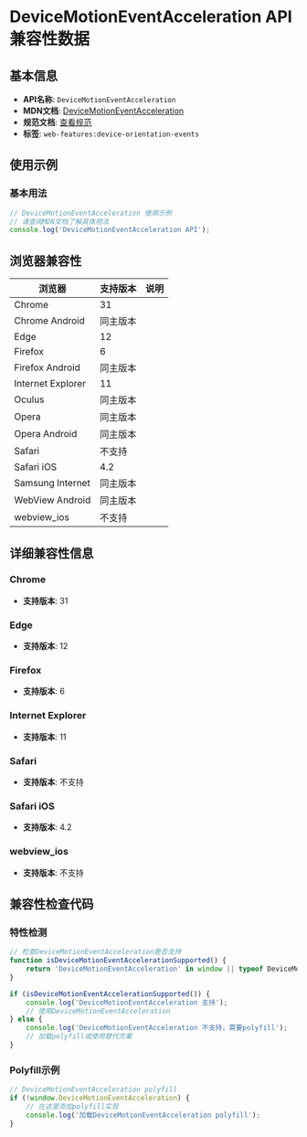 # DeviceMotionEventAcceleration API 兼容性数据

## 基本信息

- **API名称**: `DeviceMotionEventAcceleration`
- **MDN文档**: [DeviceMotionEventAcceleration](https://developer.mozilla.org/docs/Web/API/DeviceMotionEventAcceleration)
- **规范文档**: [查看规范](https://w3c.github.io/deviceorientation/#devicemotioneventacceleration)
- **标签**: `web-features:device-orientation-events`

## 使用示例

### 基本用法

```javascript
// DeviceMotionEventAcceleration 使用示例
// 请查阅MDN文档了解具体用法
console.log('DeviceMotionEventAcceleration API');
```

## 浏览器兼容性

| 浏览器 | 支持版本 | 说明 |
|--------|----------|------|
| Chrome | 31 |  |
| Chrome Android | 同主版本 |  |
| Edge | 12 |  |
| Firefox | 6 |  |
| Firefox Android | 同主版本 |  |
| Internet Explorer | 11 |  |
| Oculus | 同主版本 |  |
| Opera | 同主版本 |  |
| Opera Android | 同主版本 |  |
| Safari | 不支持 |  |
| Safari iOS | 4.2 |  |
| Samsung Internet | 同主版本 |  |
| WebView Android | 同主版本 |  |
| webview_ios | 不支持 |  |

## 详细兼容性信息

### Chrome

- **支持版本**: 31

### Edge

- **支持版本**: 12

### Firefox

- **支持版本**: 6

### Internet Explorer

- **支持版本**: 11

### Safari

- **支持版本**: 不支持

### Safari iOS

- **支持版本**: 4.2

### webview_ios

- **支持版本**: 不支持

## 兼容性检查代码

### 特性检测

```javascript
// 检查DeviceMotionEventAcceleration是否支持
function isDeviceMotionEventAccelerationSupported() {
    return 'DeviceMotionEventAcceleration' in window || typeof DeviceMotionEventAcceleration !== 'undefined';
}

if (isDeviceMotionEventAccelerationSupported()) {
    console.log('DeviceMotionEventAcceleration 支持');
    // 使用DeviceMotionEventAcceleration
} else {
    console.log('DeviceMotionEventAcceleration 不支持，需要polyfill');
    // 加载polyfill或使用替代方案
}
```

### Polyfill示例

```javascript
// DeviceMotionEventAcceleration polyfill
if (!window.DeviceMotionEventAcceleration) {
    // 在这里添加polyfill实现
    console.log('加载DeviceMotionEventAcceleration polyfill');
}
```

